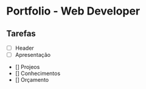 # Portfolio - Web Developer

## Tarefas

- [ ] Header
- [ ] Apresentação
- [] Projeos
- [] Conhecimentos 
- [] Orçamento